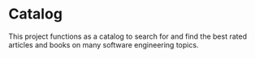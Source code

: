 # Catalog

This project functions as a catalog to search for and find the best rated articles and books on many software engineering topics.

